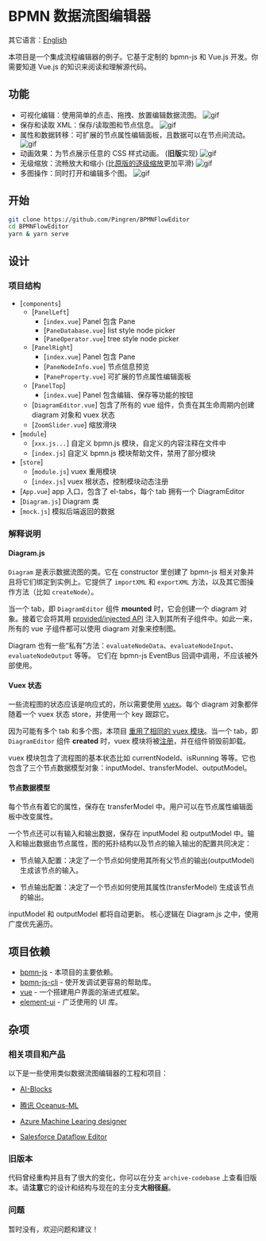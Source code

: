 # BPMN 数据流图编辑器

其它语言：[English](README.md)

本项目是一个集成流程编辑器的例子。它基于定制的 bpmn-js 和 Vue.js 开发。你需要知道 Vue.js 的知识来阅读和理解源代码。

## 功能

- 可视化编辑：使用简单的点击、拖拽、放置编辑数据流图。 ![gif](screencast/screencast1.gif)
- 保存和读取 XML：保存/读取图和节点信息。 ![gif](screencast/screencast2.gif)
- 属性和数据转移：可扩展的节点属性编辑面板，且数据可以在节点间流动。 ![gif](screencast/screencast3.gif)
- 动画效果：为节点展示任意的 CSS 样式动画。 (**旧版**实现) ![gif](screencast/screencast4.gif)
- 无级缩放：流畅放大和缩小 (比[原版的逐级缩放](http://demo.bpmn.io/)更加平滑) ![gif](screencast/screencast5.gif)
- 多图操作：同时打开和编辑多个图。 ![gif](screencast/screencast6.gif)

## 开始

```sh
git clone https://github.com/Pingren/BPMNFlowEditor
cd BPMNFlowEditor
yarn & yarn serve
```

## 设计

### 项目结构

- [`components`]
  - [`PanelLeft`]
    - [`index.vue`] Panel 包含 Pane
    - [`PaneDatabase.vue`] list style node picker
    - [`PaneOperator.vue`] tree style node picker
  - [`PanelRight`]
    - [`index.vue`] Panel 包含 Pane
    - [`PaneNodeInfo.vue`] 节点信息预览
    - [`PaneProperty.vue`] 可扩展的节点属性编辑面板
  - [`PanelTop`]
    - [`index.vue`] Panel 包含编辑、保存等功能的按钮
  - [`DiagramEditor.vue`] 包含了所有的 vue 组件，负责在其生命周期内创建 diagram 对象和 vuex 状态
  - [`ZoomSlider.vue`] 缩放滑块
- [`module`]
  - [`xxx.js...`] 自定义 bpmn.js 模块，自定义的内容注释在文件中
  - [`index.js`] 自定义 bpmn.js 模块帮助文件，禁用了部分模块
- [`store`]
  - [`module.js`] vuex 重用模块
  - [`index.js`] vuex 根状态，控制模块动态注册
- [`App.vue`] app 入口，包含了 el-tabs，每个 tab 拥有一个 DiagramEditor
- [`Diagram.js`] Diagram 类
- [`mock.js`] 模拟后端返回的数据

### 解释说明

#### Diagram.js

`Diagram` 是表示数据流图的类。它在 constructor 里创建了 bpmn-js 相关对象并且将它们绑定到实例上。它提供了 `importXML` 和 `exportXML` 方法，以及其它图操作方法（比如 `createNode`）。

当一个 tab，即 `DiagramEditor` 组件 **mounted** 时，它会创建一个 diagram 对象。接着它会将其用 [provided/injected API](https://vuejs.org/v2/api/index.html#provide-inject) 注入到其所有子组件中。如此一来，所有的 vue 子组件都可以使用 diagram 对象来控制图。

Diagram 也有一些“私有”方法：`evaluateNodeData`、`evaluateNodeInput`、`evaluateNodeOutput` 等等。 它们在 bpmn-js EventBus 回调中调用，不应该被外部使用。

#### Vuex 状态

一些流程图的状态应该是响应式的，所以需要使用 [vuex](https://vuex.vuejs.org/)。每个 diagram 对象都伴随着一个 vuex 状态 store，并使用一个 key 跟踪它。

因为可能有多个 tab 和多个图，本项目 [重用了相同的 vuex 模块](https://vuex.vuejs.org/guide/modules.html#module-reuse)。当一个 tab，即 `DiagramEditor` 组件 **created** 时，vuex 模块将被[注册](https://vuex.vuejs.org/guide/modules.html#dynamic-module-registration)，并在组件销毁前卸载。

vuex 模块包含了流程图的基本状态比如 currentNodeId、isRunning 等等。它也包含了三个节点数据模型对象：inputModel、transferModel、outputModel。

#### 节点数据模型

每个节点有着它的属性，保存在 transferModel 中。用户可以在节点属性编辑面板中改变属性。

一个节点还可以有输入和输出数据，保存在 inputModel 和 outputModel 中。输入和输出数据由节点属性，图的拓扑结构以及节点的输入输出的配置共同决定：

- 节点输入配置：决定了一个节点如何使用其所有父节点的输出(outputModel) 生成该节点的输入。

- 节点输出配置：决定了一个节点如何使用其属性(transferModel) 生成该节点的输出。

inputModel 和 outputModel 都将自动更新。 核心逻辑在 Diagram.js 之中，使用广度优先遍历。

## 项目依赖

- [bpmn-js](https://github.com/bpmn-io/bpmn-js) - 本项目的主要依赖。
- [bpmn-js-cli](https://github.com/bpmn-io/bpmn-js-cli) - 使开发调试更容易的帮助库。
- [vue](https://vuejs.org) - 一个搭建用户界面的渐进式框架。
- [element-ui](https://element.eleme.io) - 广泛使用的 UI 库。

## 杂项

### 相关项目和产品

以下是一些使用类似数据流图编辑器的工程和项目：

- [AI-Blocks](https://github.com/MrNothing/AI-Blocks)

- [腾讯 Oceanus-ML](https://data.qq.com/article?id=3921)

- [Azure Machine Learing designer](https://docs.microsoft.com/en-us/azure/machine-learning/concept-designer)

- [Salesforce Dataflow Editor](https://help.salesforce.com/articleView?id=bi_integrate_dataflow_configure_editor.htm)

### 旧版本

  代码曾经重构并且有了很大的变化，你可以在分支 `archive-codebase` 上查看旧版本。请**注意**它的设计和结构与现在的主分支**大相径庭**。

### 问题

暂时没有，欢迎问题和建议！
